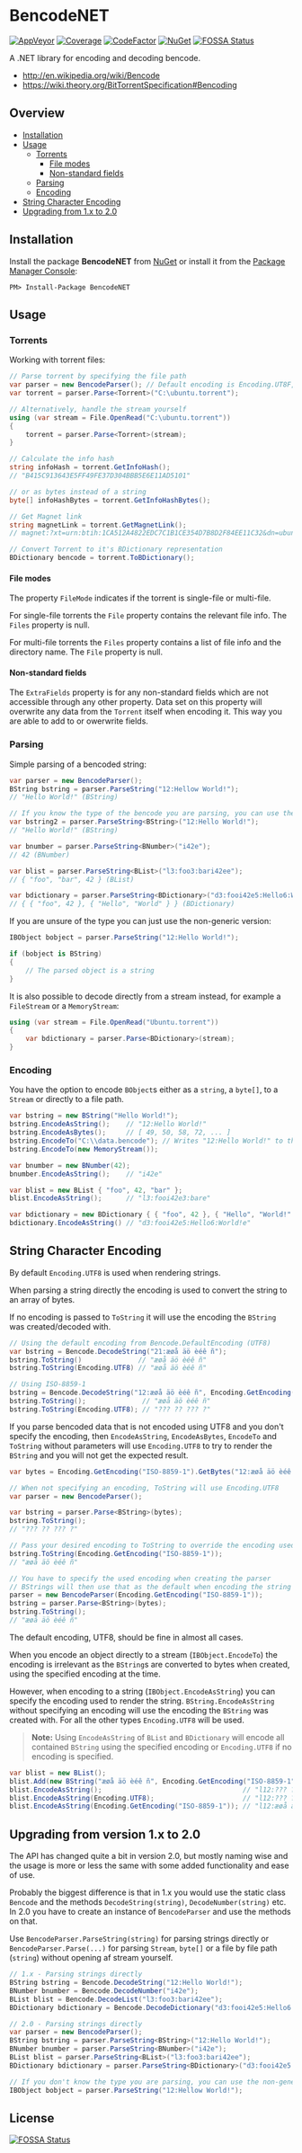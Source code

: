 BencodeNET 
==========
[![AppVeyor](https://ci.appveyor.com/api/projects/status/pikvrmie3ibsk6pt/branch/master?svg=true)](https://ci.appveyor.com/project/Krusen/bencodenet)
[![Coverage](https://coveralls.io/repos/github/Krusen/BencodeNET/badge.svg?branch=master)](https://coveralls.io/github/Krusen/BencodeNET?branch=master)
[![CodeFactor](https://www.codefactor.io/repository/github/krusen/bencodenet/badge)](https://www.codefactor.io/repository/github/krusen/bencodenet)
[![NuGet](https://buildstats.info/nuget/bencodenet?includePreReleases=false)](https://www.nuget.org/packages/BencodeNET/)
[![FOSSA Status](https://app.fossa.io/api/projects/git%2Bhttps%3A%2F%2Fgithub.com%2FKrusen%2FBencodeNET.svg?type=shield)](https://app.fossa.io/projects/git%2Bhttps%3A%2F%2Fgithub.com%2FKrusen%2FBencodeNET?ref=badge_shield)

A .NET library for encoding and decoding bencode.

- http://en.wikipedia.org/wiki/Bencode
- https://wiki.theory.org/BitTorrentSpecification#Bencoding

Overview
--------

- [Installation](#installation)
- [Usage](#usage)
  - [Torrents](#torrents)
    - [File modes](#file-modes)
    - [Non-standard fields](#non-standard-fields)
  - [Parsing](#parsing)
  - [Encoding](#encoding)
- [String Character Encoding](#string-character-encoding)
- [Upgrading from 1.x to 2.0](#upgrading-from-version-1x-to-20)


Installation
------------

Install the package **BencodeNET** from [NuGet](https://www.nuget.org/packages/BencodeNET/) 
or install it from the [Package Manager Console](https://docs.microsoft.com/da-dk/nuget/tools/package-manager-console):

```
PM> Install-Package BencodeNET
```

Usage
-----
### Torrents
Working with torrent files:

```C#
// Parse torrent by specifying the file path
var parser = new BencodeParser(); // Default encoding is Encoding.UT8F, but you can specify another if you need to
var torrent = parser.Parse<Torrent>("C:\ubuntu.torrent");

// Alternatively, handle the stream yourself
using (var stream = File.OpenRead("C:\ubuntu.torrent"))
{
    torrent = parser.Parse<Torrent>(stream);
}

// Calculate the info hash
string infoHash = torrent.GetInfoHash();
// "B415C913643E5FF49FE37D304BBB5E6E11AD5101"

// or as bytes instead of a string
byte[] infoHashBytes = torrent.GetInfoHashBytes();

// Get Magnet link
string magnetLink = torrent.GetMagnetLink();
// magnet:?xt=urn:btih:1CA512A4822EDC7C1B1CE354D7B8D2F84EE11C32&dn=ubuntu-14.10-desktop-amd64.iso&tr=http://torrent.ubuntu.com:6969/announce&tr=http://ipv6.torrent.ubuntu.com:6969/announce

// Convert Torrent to it's BDictionary representation
BDictionary bencode = torrent.ToBDictionary();
```

#### File modes
The property `FileMode` indicates if the torrent is single-file or multi-file. 

For single-file torrents the `File` property contains the relevant file info. 
The `Files` property is null.

For multi-file torrents the `Files` property contains a list of file info and the directory name.
The `File` property is null.

####  Non-standard fields
The `ExtraFields` property is for any non-standard fields which are not accessible through any other property.
Data set on this property will overwrite any data from the `Torrent` itself when encoding it. This way you are able to add to or owerwrite fields.

### Parsing
Simple parsing of a bencoded string:

```C#
var parser = new BencodeParser();
BString bstring = parser.ParseString("12:Hellow World!");
// "Hello World!" (BString)

// If you know the type of the bencode you are parsing, you can use the generic version of `ParseString()` instead.
var bstring2 = parser.ParseString<BString>("12:Hello World!");
// "Hello World!" (BString)

var bnumber = parser.ParseString<BNumber>("i42e");
// 42 (BNumber)

var blist = parser.ParseString<BList>("l3:foo3:bari42ee");
// { "foo", "bar", 42 } (BList)

var bdictionary = parser.ParseString<BDictionary>("d3:fooi42e5:Hello6:World!e");
// { { "foo", 42 }, { "Hello", "World" } } (BDictionary)
```

If you are unsure of the type you can just use the non-generic version:

```C#
IBObject bobject = parser.ParseString("12:Hello World!");

if (bobject is BString)
{
    // The parsed object is a string
}
```

It is also possible to decode directly from a stream instead, for example a `FileStream` or a `MemoryStream`:

```C#
using (var stream = File.OpenRead("Ubuntu.torrent"))
{
    var bdictionary = parser.Parse<BDictionary>(stream);
}
```

### Encoding
You have the option to encode `BObject`s either as a `string`, a `byte[]`, to a `Stream` or directly to a file path.

```C#
var bstring = new BString("Hello World!");
bstring.EncodeAsString();    // "12:Hello World!"
bstring.EncodeAsBytes();     // [ 49, 50, 58, 72, ... ]
bstring.EncodeTo("C:\\data.bencode"); // Writes "12:Hello World!" to the specified file
bstring.EncodeTo(new MemoryStream());

var bnumber = new BNumber(42);
bnumber.EncodeAsString();    // "i42e"

var blist = new BList { "foo", 42, "bar" };
blist.EncodeAsString();      // "l3:fooi42e3:bare"

var bdictionary = new BDictionary { { "foo", 42 }, { "Hello", "World!" } };
bdictionary.EncodeAsString() // "d3:fooi42e5:Hello6:World!e"
```

String Character Encoding
-------------------------
By default `Encoding.UTF8` is used when rendering strings. 

When parsing a string directly the encoding is used to convert the string to an array of bytes.

If no encoding is passed to `ToString` it will use the encoding the `BString` was created/decoded with.

```C#
// Using the default encoding from Bencode.DefaultEncoding (UTF8)
var bstring = Bencode.DecodeString("21:æøå äö èéê ñ");
bstring.ToString()              // "æøå äö èéê ñ"
bstring.ToString(Encoding.UTF8) // "æøå äö èéê ñ"

// Using ISO-8859-1
bstring = Bencode.DecodeString("12:æøå äö èéê ñ", Encoding.GetEncoding("ISO-8859-1"));
bstring.ToString();              // "æøå äö èéê ñ"
bstring.ToString(Encoding.UTF8); // "??? ?? ??? ?"
```

If you parse bencoded data that is not encoded using UTF8 and you don't specify the encoding, then `EncodeAsString`, 
`EncodeAsBytes`, `EncodeTo` and `ToString` without parameters will use `Encoding.UTF8` to try to render the `BString` 
and you will not get the expected result.

```C#
var bytes = Encoding.GetEncoding("ISO-8859-1").GetBytes("12:æøå äö èéê ñ");

// When not specifying an encoding, ToString will use Encoding.UTF8
var parser = new BencodeParser();

var bstring = parser.Parse<BString>(bytes);
bstring.ToString();
// "??? ?? ??? ?"

// Pass your desired encoding to ToString to override the encoding used to render the string
bstring.ToString(Encoding.GetEncoding("ISO-8859-1"));
// "æøå äö èéê ñ"

// You have to specify the used encoding when creating the parser
// BStrings will then use that as the default when encoding the string
parser = new BencodeParser(Encoding.GetEncoding("ISO-8859-1"));
bstring = parser.Parse<BString>(bytes);
bstring.ToString();
// "æøå äö èéê ñ"
```

The default encoding, UTF8, should be fine in almost all cases.

When you encode an object directly to a stream (`IBObject.EncodeTo`) the encoding is irrelevant as 
the `BString`s are converted to bytes when created, using the specified encoding at the time.

However, when encoding to a string (`IBObject.EncodeAsString`) you can specify the encoding used to render the string.
`BString.EncodeAsString` without specifying an encoding will use the encoding the `BString` was created with.
For all the other types `Encoding.UTF8` will be used.

> **Note:** Using `EncodeAsString` of `BList` and `BDictionary` will encode all contained `BString` using the specified encoding or `Encoding.UTF8` if no encoding is specified.

```C#
var blist = new BList();
blist.Add(new BString("æøå äö èéê ñ", Encoding.GetEncoding("ISO-8859-1")));
blist.EncodeAsString();                                   // "l12:??? ?? ??? ?e"
blist.EncodeAsString(Encoding.UTF8);                      // "l12:??? ?? ??? ?e
blist.EncodeAsString(Encoding.GetEncoding("ISO-8859-1")); // "l12:æøå äö èéê ñe""
```

Upgrading from version 1.x to 2.0
---------------------------------
The API has changed quite a bit in version 2.0, but mostly naming wise and the usage is more or less
the same with some added functionality and ease of use.

Probably the biggest difference is that in 1.x you would use the static class `Bencode` and the methods
`DecodeString(string)`, `DecodeNumber(string)` etc. In 2.0 you have to create an instance of `BencodeParser`
and use the methods on that.

Use `BencodeParser.ParseString(string)` for parsing strings directly or `BencodeParser.Parse(...)` 
for parsing `Stream`, `byte[]` or a file by file path (`string`) without opening af stream yourself.

```C#
// 1.x - Parsing strings directly
BString bstring = Bencode.DecodeString("12:Hello World!");
BNumber bnumber = Bencode.DecodeNumber("i42e");
BList blist = Bencode.DecodeList("l3:foo3:bari42ee");
BDictionary bdictionary = Bencode.DecodeDictionary("d3:fooi42e5:Hello6:World!e");

// 2.0 - Parsing strings directly
var parser = new BencodeParser();
BString bstring = parser.ParseString<BString>("12:Hello World!");
BNumber bnumber = parser.ParseString<BNumber>("i42e");
BList blist = parser.ParseString<BList>("l3:foo3:bari42ee");
BDictionary bdictionary = parser.ParseString<BDictionary>("d3:fooi42e5:Hello6:World!e");

// If you don't know the type you are parsing, you can use the non-generic method
IBObject bobject = parser.ParseString("12:Hellow World!");
```


## License
[![FOSSA Status](https://app.fossa.io/api/projects/git%2Bhttps%3A%2F%2Fgithub.com%2FKrusen%2FBencodeNET.svg?type=large)](https://app.fossa.io/projects/git%2Bhttps%3A%2F%2Fgithub.com%2FKrusen%2FBencodeNET?ref=badge_large)